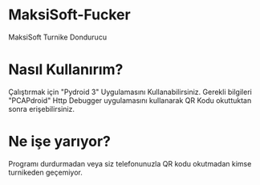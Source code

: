 # MaksiSoft-Fucker
MaksiSoft Turnike Dondurucu

# Nasıl Kullanırım?
Çalıştırmak için "Pydroid 3" Uygulamasını Kullanabilirsiniz.
Gerekli bilgileri "PCAPdroid" Http Debugger uygulamasını kullanarak QR Kodu okuttuktan sonra erişebilirsiniz.

# Ne işe yarıyor?

Programı durdurmadan veya siz telefonunuzla QR kodu okutmadan kimse turnikeden geçemiyor.
